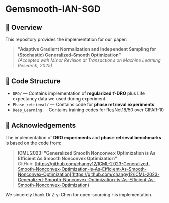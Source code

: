 # Gemsmooth-IAN-SGD
## 📘 Overview

This repository provides the implementation for our paper:

> **"Adaptive Gradient Normalization and Independent Sampling for (Stochastic) Generalized-Smooth Optimization"**  
> *(Accepted with Minor Revision at Transactions on Machine Learning Research, 2025)*


## 📂 Code Structure

- `DRO/` — Contains implementation of **regularized f-DRO** plus Life expectancy data we used during experiment.
- `Phase_retrieval/` — Contains code for **phase retrieval experiments**.
- `Deep_Learning.` - Contains training codes for ResNet18/50 over CIFAR-10


## 🔗 Acknowledgements

The implementation of **DRO experiments** and **phase retrieval benchmarks** is based on the code from:

> **ICML 2023: "Generalized Smooth Nonconvex Optimization is As Efficient As Smooth Nonconvex Optimization"**  
> GitHub: [https://github.com/changy12/ICML-2023-Generalized-Smooth-Nonconvex-Optimization-is-As-Efficient-As-Smooth-Nonconvex-Optimization](https://github.com/changy12/ICML-2023-Generalized-Smooth-Nonconvex-Optimization-is-As-Efficient-As-Smooth-Nonconvex-Optimization)

We sincerely thank Dr.Ziyi Chen for open-sourcing his implementation.
